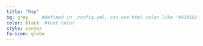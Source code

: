 ```yaml
---
title: "Map"
bg: grey     #defined in _config.yml, can use html color like '#010101'
color: black  #text color
style: center
fa-icon: globe
---
```


 <div id="map" style="height: 400px"></div>

<script>
			var map = L.map('map').setView([46, -0.24], 4);

		L.tileLayer('https://{s}.tiles.mapbox.com/v3/{id}/{z}/{x}/{y}.png', {
			maxZoom: 18,
			attribution: 'Map data &copy; <a href="http://openstreetmap.org">OpenStreetMap</a> contributors, ' +
				'<a href="http://creativecommons.org/licenses/by-sa/2.0/">CC-BY-SA</a>, ' +
				'Imagery © <a href="http://mapbox.com">Mapbox</a>',
			id: 'examples.map-i875mjb7'
		}).addTo(map);


		L.marker([51.9748032,5.6693572]).addTo(map)
			.bindPopup("<b>Wageningen!</b><br />That's where I live now");

		L.marker([44.771383,4.7217286]).addTo(map)
			.bindPopup("<b>Rompon!</b><br />That's where I grew up");



		var popup = L.popup();

		function onMapClick(e) {
			popup
				.setLatLng(e.latlng)
				.setContent("You clicked the map at " + e.latlng.toString())
				.openOn(map);
		}

		map.on('click', onMapClick);

</script>